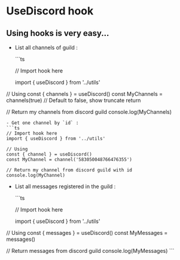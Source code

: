 # UseDiscord hook

## Using hooks is very easy...

* List all channels of guild :

  \`\`\`ts

  // Import hook here

  import { useDiscord } from '../utils'

// Using const { channels } = useDiscord\(\) const MyChannels = channels\(true\) // Default to false, show truncate return

// Return my channels from discord guild console.log\(MyChannels\)

```text
- Get one channel by `id` :
```ts
// Import hook here
import { useDiscord } from '../utils'

// Using
const { channel } = useDiscord()
const MyChannel = channel('583050048766476355')

// Return my channel from discord guild with id
console.log(MyChannel)
```

* List all messages registered in the guild :

  \`\`\`ts

  // Import hook here

  import { useDiscord } from '../utils'

// Using const { messages } = useDiscord\(\) const MyMessages = messages\(\)

// Return messages from discord guild console.log\(MyMessages\) \`\`\`

